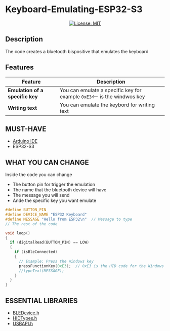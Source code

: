 # Keyboard-Emulating-ESP32-S3
<p align="center">
  <a href="https://opensource.org/licenses/MIT">
    <img src="https://img.shields.io/badge/License-MIT-blue.svg" alt="License: MIT">
  </a>
</p>

## Description
The code creates a bluetooth bispositive that emulates the keyboard
## Features
| **Feature**                  | **Description**                                                                 |
|------------------------------|---------------------------------------------------------------------------------|
| **Emulation of a specific key** | You can emulate a specific key for example `0xE3`<-- is the windwos key      |
| **Writing text**                | You can emulate the keybord for writing text                                 |

## MUST-HAVE
- [Arduino IDE](https://www.arduino.cc/en/software)
- ESP32-S3

## WHAT YOU CAN CHANGE
Inside the code you can change
- The button pin for trigger the emulation
- The name that the bluetooth device will have
- The message you will send
- Ande the specific key you want emulate
```cpp
#define BUTTON_PIN 
#define DEVICE_NAME "ESP32 Keyboard"
#define MESSAGE "Hello from ESP32\n"  // Message to type
// The rest of the code

void loop()
{
  if (digitalRead(BUTTON_PIN) == LOW)
  {
    if (isBleConnected)
    {
      // Example: Press the Windows key
      pressFunctionKey(0xE3);  // 0xE3 is the HID code for the Windows key
      //typeText(MESSAGE);
    }
  }
}
```

## ESSENTIAL LIBRARIES
- [BLEDevice.h](https://github.com/oTSTo/Keyboard-Emulating-ESP32-S3/blob/7278381af4591d3620dbfaab736fa532a36a32d1/Libraries/BLEDevice.h)
- [HIDTypes.h](https://github.com/oTSTo/Keyboard-Emulating-ESP32-S3/blob/7278381af4591d3620dbfaab736fa532a36a32d1/Libraries/HIDTypes.h)
- [USBAPI.h](https://github.com/oTSTo/Keyboard-Emulating-ESP32-S3/blob/7278381af4591d3620dbfaab736fa532a36a32d1/Libraries/USBAPI.h)
